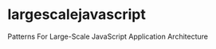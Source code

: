 largescalejavascript
====================

Patterns For Large-Scale JavaScript Application Architecture
